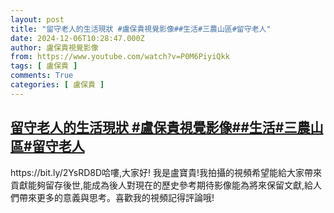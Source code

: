 ```yaml
---
layout: post
title: "留守老人的生活現狀 #盧保貴視覺影像##生活#三農山區#留守老人"
date: 2024-12-06T10:28:47.000Z
author: 盧保貴視覺影像
from: https://www.youtube.com/watch?v=P0M6PiyiQkk
tags: [ 盧保貴 ]
comments: True
categories: [ 盧保貴 ]
---
```

<!--1733480927000-->
[留守老人的生活現狀 #盧保貴視覺影像##生活#三農山區#留守老人](https://www.youtube.com/watch?v=P0M6PiyiQkk)
------

<div>
https://bit.ly/2YsRD8D哈嘍,大家好! 我是盧寶貴!我拍攝的視頻希望能給大家帶來貢獻能夠留存後世,能成為後人對現在的歷史參考期待影像能為將來保留文獻,給人們帶來更多的意義與思考。喜歡我的視頻記得評論哦!
</div>
